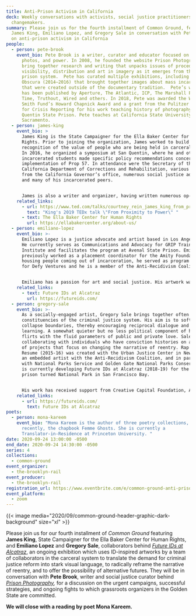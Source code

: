 ```yaml
---
title: Anti-Prison Activism in California
deck: Weekly conversations with activists, social justice practitioners, and
  changemakers.
summary: Please join us for the fourth installment of Common Ground, featuring
  James King, Emiliano Lopez, and Gregory Sale in conversation with Pete Brook
  on anti-prison activism in California
people:
  - person: pete-brook
    event_bio: Pete Brook is a writer, curator and educator focused on prisons,
      photos, and power. In 2008, he founded the website Prison Photography to
      bring together research and writing that unpacks issues of procedure,
      visibility, distribution and art in imagery as it emerges from the U.S.
      prison system.  Pete has curated multiple exhibitions, including Prison
      Obscura (2014–2016) that brought together images about mass incarceration
      that were created outside of the documentary tradition.  Pete’s writing
      has been published by Aperture, The Atlantic, ICP, The Marshall Project,
      Time, Truthout, Wired and others. In 2018, Pete was awarded the W. Eugene
      Smith Fund’s Howard Chapnick Award and a grant from the Pulitzer Center
      for Crisis Reporting for his work teaching history of photography in San
      Quentin State Prison. Pete teaches at California State University,
      Sacramento.
  - person: james-king
    event_bio: >
      James King is the State Campaigner for the Ella Baker Center for Human
      Rights. Prior to joining the organization, James worked to build
      recognition of the value of people who are being held in carceral spaces.
      In 2016, he organized a symposium at San Quentin, where he and other
      incarcerated students made specific policy recommendations concerning the
      implementation of Prop 57. In attendance were the Secretary of the
      California Department of Corrections and Rehabilitation, various officials
      from the California Governor’s office, numerous social justice advocates,
      and many of his incarcerated peers.


      James is also a writer and organizer, having written numerous op-eds, and a weekly blog that gave a first person perspective of the true impact of mass criminalization and living within the prison industrial complex. As an organizer, he founded a think tank of incarcerated people who were passionate about criminal justice policy and built relationships with multiple California criminal justice reform organizations.
    related_links:
      - url: https://www.ted.com/talks/courtney_rein_james_king_from_proximity_to_power
        text: "King's 2019 TEDx talk \"From Proximity to Power\" "
      - text: The Ella Baker Center for Human Rights
        url: https://ellabakercenter.org/about-us/
  - person: emiliano-lopez
    event_bio: >-
      Emiliano Lopez is a justice advocate and artist based in Los Angeles, CA.
      He currently serves as Communications and Advocacy for GRIP Training
      Institute and facilitates the program at Avenal State Prison. Emiliano
      previously worked as a placement coordinator for the Amity Foundation,
      housing people coming out of incarceration, he served as program associate
      for Defy Ventures and he is a member of the Anti-Recidivism Coalition. 


      Emiliano has a passion for art and social justice. His artwork was included in Future IDs at Alcatraz (2018-2019), an exhibition about justice reform and second chances. He serves as a Future IDs artist collaborator and has assisted in the production of numerous cultural and media projects including: Future IDs at Alcatraz, We Rise, Unions for All Summit, and Childcare Celebration for Collective Bargaining.
    related_links:
      - text: Future IDs at Alcatraz
        url: https://futureids.com/
  - person: gregory-sale
    event_bio: >-
      As a socially-engaged artist, Gregory Sale brings together often opposed
      constituencies of the criminal justice system. His aim is to soften and
      collapse boundaries, thereby encouraging reciprocal dialogue and mutual
      learning. A somewhat quieter but no less political component of his work
      flirts with the fluid parameters of public and private love. Sale is now
      collaborating with individuals who have conviction histories on a series
      of projects that focus on changing the narrative of reentry. Rap Sheet to
      Resume (2015-16) was created with the Urban Justice Center in New York. As
      an embedded artist with the Anti-Recidivism Coalition, and in partnership
      with National Parks Service and Golden Gate National Parks Conservancy, he
      is currently developing Future IDs at Alcatraz (2018-19) for the iconic
      prison turned National Park in San Francisco Bay.


      His work has received support from Creative Capital Foundation, Art Matters, SPArt (Social Practice Art), A Blade of Grass/David Rockefeller Fund, and the Andy Warhol Foundation for the Visual Arts. He has been awarded prestigious artist residency at Headlands, Montalvo, Yaddo, MacDowell Colony, Ucross, and Centre d'Art Marnay. Based in Phoenix and in Los Angeles, Sale is Associate Professor of Intermedia and Public Practice at School of Art at Arizona State University. 
    related_links:
      - url: https://futureids.com/
        text: Future IDs at Alcatraz
poets:
  - person: mona-kareem
    event_bio: "Mona Kareem is the author of three poetry collections, and most
      recently, the chapbook Femme Ghosts. She is currently a
      Translator-in-Residence at Princeton University. "
date: 2020-09-24 13:00:00 -0500
end_date: 2020-09-24 14:30:00 -0500
series: 4
collections:
  - common-ground
event_organizer:
  - the-brooklyn-rail
event_producer:
  - the-brooklyn-rail
registration_url: https://www.eventbrite.com/e/common-ground-anti-prison-activism-in-california-tickets-121784806635
event_platform:
  - zoom
---
```

{{< image media="2020/09/common-ground-header-graphic-dark-background" size="xl" >}}

Please join us for our fourth installment of *Common Ground* featuring **James King**, State Campaigner for the Ella Baker Center for Human Rights, and **Emiliano Lopez** and **Gregory Sale**, collaborators behind *[Future IDs at Alcatraz](https://futureids.com/)*, an ongoing exhibition which uses ID-inspired artworks by a team of collaborators in the carceral system to translate the demand for criminal justice reform into stark visual language, to radically reframe the narrative of reentry, and to offer the possibility of alternative futures. They will be in conversation with **Pete Brook**, writer and social justice curator behind *[Prison Photography](https://prisonphotography.org/),* for a discussion on the urgent campaigns, successful strategies, and ongoing fights to which grassroots organizers in the Golden State are committed.

**We will close with a reading by poet Mona Kareem.**